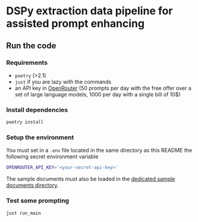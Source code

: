 # DSPy extraction data pipeline for assisted prompt enhancing

## Run the code

### Requirements

- `poetry` (>2.1)
- `just` if you are lazy with the commands
- an API key in [OpenRouter](https://openrouter.ai) (50 prompts per day with
the free offer over a set of large language models, 1000 per day with a single
bill of 10$)

### Install dependencies

```sh
poetry install
```

### Setup the environment

You must set in a `.env` file located in the same directory as this README the
following secret environment variable

```sh
OPENROUTER_API_KEY='<your-secret-api-key>'
```

The sample documents must also be loaded in the [dedicated sample documents
directory](../sample_docs/).

### Test some prompting

```sh
just run_main
```
